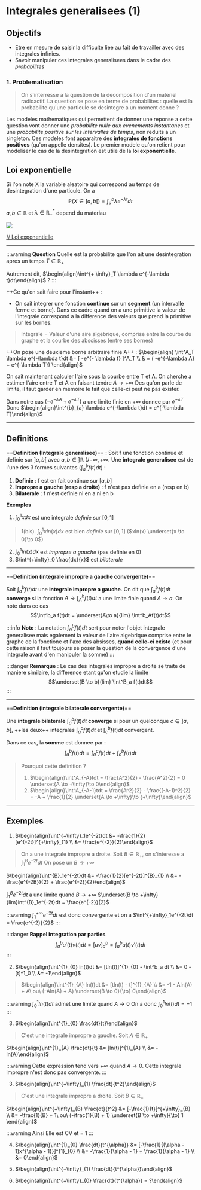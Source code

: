 Integrales generalisees (1)
===

## Objectifs
- Etre en mesure de saisir la difficulte liee au fait de travailler avec des integrales infinies.
- Savoir manipuler ces integrales generalisees dans le cadre des *probabilites*

### 1. Problematisation
> On s'interresse a la question de la decomposition d'un materiel radioactif. La question se pose en terme de probabilites : quelle est la probabilite qu'une particule se desintegre a un moment donne ?

Les modeles mathematiques qui permettent de donner une reponse a cette question vont donner une *probabilite nulle aux evenements instantanes* et une *probabilite positive sur les intervalles de temps*, non reduits a un singleton. Ces modeles font apparaitre des **integrales de fonctions positives** (qu'on appelle densites). Le premier modele qu'on retient pour modeliser le cas de la desintegration est utile de la **loi exponentielle**. 

## Loi exponentielle
Si l'on note X la variable aleatoire qui correspond au temps de desintegration d'une particule. On a 
$$\mathbb{P}(X \in ]a, b[) = \int^{b}_{a} \lambda e^{-\lambda t}dt$$
$a, b \in \mathbb{R}$ et $\lambda \in \mathbb{R}^*_+$ depend du materiau

![](https://i.imgur.com/Uni7dwa.png)

[// Loi exponentielle](https://jaicompris.com/lycee/math/probabilite/loi-exponentielle.php)

----------
:::warning
**Question**
Quelle est la probabilite que l'on ait une desintegration apres un temps $T \in \mathbb{R}_+$

Autrement dit, $\begin{align}\int^{+ \infty}_T \lambda e^{-\lambda t}dt\end{align}$ ?
:::

++Ce qu'on sait faire pour l'instant++ : 
- On sait integrer une fonction **continue** sur un **segment** (un intervalle ferme et borne). Dans ce cadre quand on a une primitive la valeur de l'integrale correspond a la difference des valeurs que prend la primitive sur les bornes.

> Integrale = Valeur d'une aire algebrique, comprise entre la courbe du graphe et la courbe des abscisses (entre ses bornes)

++On pose une deuxieme borne arbitraire finie A++ : 
$\begin{align}
\int^A_T \lambda e^{-\lambda t}dt &= [ -e^{- \lambda t} ]^A_T \\
& = ( -e^{-\lambda A} + e^{-\lambda T})
\end{align}$

On sait maintenant calculer l'aire sous la courbe entre T et A.
On cherche a estimer l'aire entre T et A en faisant tendre $A \to +\infty$
Des qu'on parle de limite, il faut garder en memoire le fait que celle-ci peut ne pas exister. 

Dans notre cas $( -e^{-\lambda A} + e^{-\lambda T})$ a une limite finie en $+ \infty$ donnee par $e^{-\lambda T}$
Donc $\begin{align}\int^{b}_{a} \lambda e^{-\lambda t}dt = e^{-\lambda T}\end{align}$

--------------
## Definitions

==**Definition (Integrale generalisee)**== : 
Soit f une fonction continue et definie sur $]a, b[$ avec $a, b \in ]\mathbb{R}\ U {-\infty, +\infty}$. Une **integrale generalisee** est de l'une des 3 formes suivantes ($\int^b_a f(t)dt$) :
1. **Definie** : f est en fait continue sur $[a, b]$
2. **Impropre a gauche (resp a droite)** : f n'est pas definie en a (resp en b)
3. **Bilaterale** : f n'est definie ni en a ni en b


**Exemples**
1. $\int^1_0 x dx$ est une integrale *definie* sur $[0,1]$
> 1(bis). $\int^1_0 xln(x)dx$ est bien *definie* sur $[0, 1]$ ($xln(x) \underset{x \to 0}\to 0$)
2. $\int^1_0 ln(x) dx$ est *impropre a gauche* (pas definie en 0)
3. $\int^{+\infty}_0 \frac{dx}{x}$ est *bilaterale*

------------------
==**Definition (integrale impropre a gauche convergente)**==

Soit $\int^b_a f(t)dt$ une **integrale impropre a gauche**. On dit que $\int^b_a f(t)dt$ **converge** si la fonction $A \to \int^b_A f(t)dt$ a une limite finie quand $A \to a$.
On note dans ce cas
$$\int^b_a f(t)dt = \underset{A\to a}{lim} \int^b_Af(t)dt$$

:::info
**Note** : La notation $\int^b_a f(t)dt$ sert pour noter l'objet integrale generalisee mais egalement la valeur de l'aire algebrique  comprise entre le graphe de la fonctione et l'axe des absisses, **quand celle-ci existe** (et pour cette raison il faut toujours se poser la question de la convergence d'une integrale avant d'en manipuler la somme)
:::

:::danger
**Remarque** : Le cas des integrales impropre a droite se traite de maniere similaire, la difference etant qu'on etudie la limite 
$$\underset{B \to b}{lim} \int^B_a f(t)dt$$
:::

-----------------------------------------------------
==**Definition (integrale bilaterale convergente)**==

Une **integrale bilaterale** $\int^b_a f(t)dt$ **converge** si pour un quelconque $c \in ]a, b[$, ++les deux++ integrales $\int^c_a f(t)dt$ et $\int^b_c f(t)dt$ convergent.

Dans ce cas, la **somme** est donnee par : 
$$\int^b_a f(t)dt = \int^c_a f(t)dt + \int^b_c f(t)dt$$

> Pourquoi cette definition ?
> 1. $\begin{align}\int^A_{-A}tdt = \frac{A^2}{2} - \frac{A^2}{2} = 0 \underset{A \to +\infty}\to 0\end{align}$
> 2. $\begin{align}\int^A_{-A-1}tdt = \frac{A^2}{2} - \frac{(-A-1)^2}{2} = -A + \frac{1}{2} \underset{A \to +\infty}\to {+\infty}\end{align}$

-----------
## Exemples

1. $\begin{align}\int^{+\infty}_1e^{-2t}dt &= -\frac{1}{2}[e^{-2t}]^{+\infty}_{1} \\ &= \frac{e^{-2}}{2}\end{align}$
> On a une integrale impropre a droite. Soit $B \in \mathbb{R}_+$, on s'interesse a $\int^{B}_{1}e^{-2t}dt$
> On pose un $B \to +\infty$

$\begin{align}\int^{B}_1e^{-2t}dt &= -\frac{1}{2}[e^{-2t}]^{B}_{1} \\ &= - \frac{e^{-2B}}{2} + \frac{e^{-2}}{2}\end{align}$

$\int^{B}_1e^{-2t}dt$ a une limite quand $B \to +\infty$
$\underset{B \to +\infty}{lim}int^{B}_1e^{-2t}dt = \frac{e^{-2}}{2}$

:::warning
$\int^{+\infty}_1e^{-2t}dt$ est donc convergente et on a $\int^{+\infty}_1e^{-2t}dt = \frac{e^{-2}}{2}$
:::

:::danger
**Rappel integration par parties**
$$\int^{b}_{a}u'(t)v(t)dt = [uv]^b_a = \int^b_a u(t)v'(t)dt$$
:::

2. $\begin{align}\int^{1}_{0} ln(t)dt &= [tln(t)]^{1}_{0} - \int^b_a dt \\ &= 0 - [t]^1_0 \\ &= -1\end{align}$
> $\begin{align}\int^{1}_{A} ln(t)dt &= [tln(t) - t]^{1}_{A} \\
&= -1 - Aln(A) + A\ ou\ (-Aln(A) + A) \underset{B \to 0}{\to} 0\end{align}$

:::warning
$\int^{1}_{0} ln(t)dt$ admet une limite quand $A \to 0$
On a donc $\int^{1}_{0} ln(t)dt = -1$
:::

3. $\begin{align}\int^{1}_{0} \frac{dt}{t}\end{align}$
> C'est une integrale impropre a  gauche. 
Soit $A \in \mathbb{R}_+$

$\begin{align}\int^{1}_{A} \frac{dt}{t} &= [ln(t)]^{1}_{A} \\
&= - ln(A)\end{align}$

:::warning
Cette expression tend vers $+\infty$ quand $A \to 0$. Cette integrale impropre n'est donc pas convergente.
:::

3. $\begin{align}\int^{+\infty}_{1} \frac{dt}{t^2}\end{align}$
> C'est une integrale impropre a droite. 
Soit $B \in \mathbb{R}_+$

$\begin{align}\int^{+\infty}_{B} \frac{dt}{t^2} &= [-\frac{1}{t}]^{+\infty}_{B} \\
&= -\frac{1}{B} + 1\ ou\ (-\frac{1}{B} + 1) \underset{B \to +\infty}{\to} 1 \end{align}$

:::warning
Ainsi Elle est CV et = 1
:::

4. $\begin{align}\int^{1}_{0} \frac{dt}{t^{\alpha}} &= [-\frac{1}{(\alpha - 1)x^{\alpha - 1}}]^{1}_{0} \\ 
&= -\frac{1}{\alpha - 1} + \frac{1}{\alpha - 1} \\ 
&= 0\end{align}$

4. $\begin{align}\int^{+\infty}_{1} \frac{dt}{t^{\alpha}}\end{align}$
5. $\begin{align}\int^{+\infty}_{0} \frac{dt}{t^{\alpha}} = ?\end{align}$